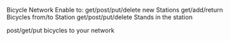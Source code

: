 Bicycle Network 
Enable to:
get/post/put/delete new Stations
get/add/return Bicycles from/to Station
get/post/put/delete Stands in the station

post/get/put bicycles to your network
